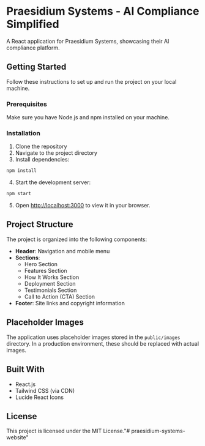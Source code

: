 # Praesidium Systems - AI Compliance Simplified

A React application for Praesidium Systems, showcasing their AI compliance platform.

## Getting Started

Follow these instructions to set up and run the project on your local machine.

### Prerequisites

Make sure you have Node.js and npm installed on your machine.

### Installation

1. Clone the repository
2. Navigate to the project directory
3. Install dependencies:

```bash
npm install
```

4. Start the development server:

```bash
npm start
```

5. Open [http://localhost:3000](http://localhost:3000) to view it in your browser.

## Project Structure

The project is organized into the following components:

- **Header**: Navigation and mobile menu
- **Sections**:
  - Hero Section
  - Features Section
  - How It Works Section
  - Deployment Section
  - Testimonials Section
  - Call to Action (CTA) Section
- **Footer**: Site links and copyright information

## Placeholder Images

The application uses placeholder images stored in the `public/images` directory. In a production environment, these should be replaced with actual images.

## Built With

- React.js
- Tailwind CSS (via CDN)
- Lucide React Icons

## License

This project is licensed under the MIT License."# praesidium-systems-website" 
